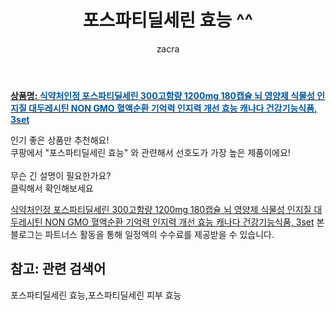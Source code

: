 ﻿---
layout: post
title:  "포스파티딜세린 효능 ^^"
author: zacra
categories: [ 아이템 ]
tags: [포스파티딜세린 효능,포스파티딜세린 피부 효능]
image: https://static.coupangcdn.com/image/vendor_inventory/5fbb/6404cc94caa74133473bc89bde34dccf9613a9d7d674d2b1e943a5d32be8.jpg 
description: "쿠팡에서 포스파티딜세린 효능 관련 키워드로 가장 고객 선호도가 높은 제품이랍니다."
rating: 4.5
---

<a href="https://link.coupang.com/re/AFFSDP?lptag=AF8407795&pageKey=4956322190&itemId=6557142103&vendorItemId=73740856693&traceid=V0-153-4a311c2741ef17df"><b>상품명: <font color='#01579B'>식약처인정 포스파티딜세린 300고함량 1200mg 180캡슐 뇌 영양제 식물성 인지질 대두레시틴 NON GMO 혈액순환 기억력 인지력 개선 효능 캐나다 건강기능식품, 3set</font></b></a>

인기 좋은 상품만 추천해요!<br/>
쿠팡에서 "포스파티딜세린 효능" 와 관련해서 선호도가 가장 높은 제품이에요!<br/><br/>
무슨 긴 설명이 필요한가요?  
클릭해서 확인해보세요


<a href="https://link.coupang.com/re/AFFSDP?lptag=AF8407795&pageKey=4956322190&itemId=6557142103&vendorItemId=73740856693&traceid=V0-153-4a311c2741ef17df">식약처인정 포스파티딜세린 300고함량 1200mg 180캡슐 뇌 영양제 식물성 인지질 대두레시틴 NON GMO 혈액순환 기억력 인지력 개선 효능 캐나다 건강기능식품, 3set</a>
본 블로그는 파트너스 활동을 통해 일정액의 수수료를 제공받을 수 있습니다.

## 참고: 관련 검색어    
포스파티딜세린 효능,포스파티딜세린 피부 효능